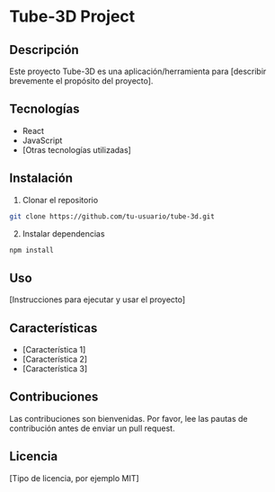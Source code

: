 # Tube-3D Project

## Descripción
Este proyecto Tube-3D es una aplicación/herramienta para [describir brevemente el propósito del proyecto].

## Tecnologías
- React
- JavaScript
- [Otras tecnologías utilizadas]

## Instalación
1. Clonar el repositorio
```bash
git clone https://github.com/tu-usuario/tube-3d.git
```

2. Instalar dependencias
```bash
npm install
```

## Uso
[Instrucciones para ejecutar y usar el proyecto]

## Características
- [Característica 1]
- [Característica 2]
- [Característica 3]

## Contribuciones
Las contribuciones son bienvenidas. Por favor, lee las pautas de contribución antes de enviar un pull request.

## Licencia
[Tipo de licencia, por ejemplo MIT]

